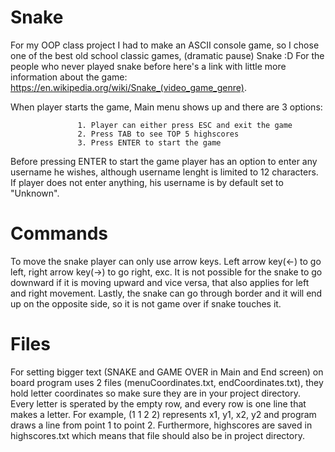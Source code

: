 # Snake

For my OOP class project I had to make an ASCII console game, so I chose one of the best old school classic games, (dramatic pause) Snake :D For the people who never played snake before here's a link with little more information about the game: https://en.wikipedia.org/wiki/Snake_(video_game_genre).

When player starts the game, Main menu shows up and there are 3 options:
                   
                   1. Player can either press ESC and exit the game
                   2. Press TAB to see TOP 5 highscores
                   3. Press ENTER to start the game

Before pressing ENTER to start the game player has an option to enter any username he wishes, although username lenght is limited to 12 characters. If player does not enter anything, his username is by default set to "Unknown". 

# Commands

To move the snake player can only use arrow keys. Left arrow key(<-) to go left, right arrow key(->) to go right, exc. It is not possible for the snake to go downward if it is moving upward and vice versa, that also applies for left and right movement. Lastly, the snake can go through border and it will end up on the opposite side, so it is not game over if snake touches it.

# Files

For setting bigger text (SNAKE and GAME OVER in Main and End screen) on board program uses 2 files (menuCoordinates.txt, endCoordinates.txt), they hold letter coordinates so make sure they are in your project directory. Every letter is sperated by the empty row, and every row is one line that makes a letter. For example, (1 1 2 2) represents x1, y1, x2, y2 and program draws a line from point 1 to point 2. Furthermore, highscores are saved in highscores.txt which means that file should also be in project directory.
